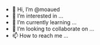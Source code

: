 - 👋 Hi, I’m @moaued
- 👀 I’m interested in ...
- 🌱 I’m currently learning ...
- 💞️ I’m looking to collaborate on ...
- 📫 How to reach me ...

<!---
moaued/moaued is a ✨ special ✨ repository because its `README.md` (this file) appears on your GitHub profile.
You can click the Preview link to take a look at your changes.
--->
